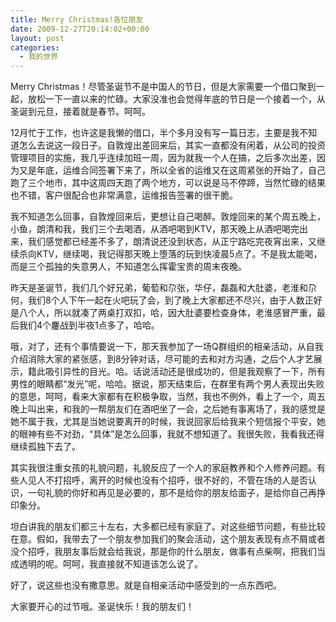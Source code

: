 ```yaml
---
title: Merry Christmas!各位朋友
date: 2009-12-27T20:14:02+00:00
layout: post
categories:
  - 我的世界
---
```

Merry Christmas！尽管圣诞节不是中国人的节日，但是大家需要一个借口聚到一起，放松一下一直以来的忙碌。大家没准也会觉得年底的节日是一个接着一个，从圣诞到元旦，接着就是春节。呵呵。

12月忙于工作，也许这是我懒的借口，半个多月没有写一篇日志，主要是我不知道怎么去说这一段日子。自敦煌出差回来后，其实一直都没有闲着，从公司的投资管理项目的实施，我几乎连续加班一周，因为就我一个人在搞，之后多次出差，因为又是年底，运维合同签署下来了，所以全省的运维又在这周紧张的开始了，自己跑了三个地市，其中这周四天跑了两个地方，可以说是马不停蹄，当然忙碌的结果也不错，客户很配合也非常满意，运维报告签署的很干脆。

我不知道怎么回事，自敦煌回来后，更想让自己喝醉。敦煌回来的某个周五晚上，小鱼，朗清和我，我们三个去喝酒，从酒吧喝到KTV，那天晚上从酒吧喝完出来，我们感觉都已经差不多了，朗清说还没到状态，从正宁路吃完夜宵出来，又继续杀向KTV，继续喝，我记得那天晚上堕落的玩到快凌晨5点了。不是我太能喝，而是三个孤独的失意男人，不知道怎么挥霍宝贵的周末夜晚。

昨天是圣诞节，我们几个好兄弟，葡萄和尕张，华仔，磊磊和大肚婆，老淮和尕何，我们8个人下午一起在火吧玩了会，到了晚上大家都还不尽兴，由于人数正好是八个人，所以就凑了两桌打双扣，哈，因大肚婆要检查身体，老淮感冒严重，最后我们4个鏖战到半夜1点多了，哈哈。
<!--more-->
哦，对了，还有个事情要说一下，那天我参加了一场Q群组织的相亲活动，从自我介绍消除大家的紧张感，到8分钟对话，尽可能的去和对方沟通，之后个人才艺展示，籍此吸引异性的目光。哈。话说活动还是很成功的，但是我观察了一下，所有男性的眼睛都“发光”呢，哈哈。据说，那天结束后，在群里有两个男人表现出失败的意思，呵呵，看来大家都有在积极争取，当然，我也不例外，看上了一个，周五晚上叫出来，和我的一帮朋友们在酒吧坐了一会，之后她有事离场了，我的感觉是她不属于我，尤其是当她说要离开的时候，我说回家后给我来个短信报个平安，她的眼神有些不对劲，“具体”是怎么回事，我就不想知道了。我很失败，我看我还得继续孤独下去了。

其实我很注重女孩的礼貌问题，礼貌反应了一个人的家庭教养和个人修养问题。有些人见人不打招呼，离开的时候也没有个招呼，很不好的，不管在场的人是否认识，一句礼貌的你好和再见是必要的，那不是给你的朋友给面子，是给你自己再挣印象分。

坦白讲我的朋友们都三十左右，大多都已经有家庭了。对这些细节问题，有些比较在意。假如，我带去了一个朋友参加我们的聚会活动，这个朋友表现有点不屑或者没个招呼，我朋友事后就会给我说，那是你的什么朋友，做事有点柴啊，把我们当成透明的呢。呵呵，我直接就不知道该怎么说了。

好了，说这些也没有撒意思。就是自相亲活动中感受到的一点东西吧。

大家要开心的过节哦。圣诞快乐！我的朋友们！